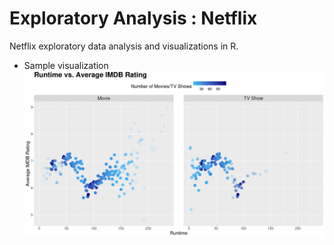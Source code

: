 # Exploratory Analysis : Netflix 

Netflix exploratory data analysis and visualizations in R. 

* Sample visualization
![alt text](https://github.com/vishesh147/netflix-analysis/blob/main/IMDBRatingvsRuntime.png)
